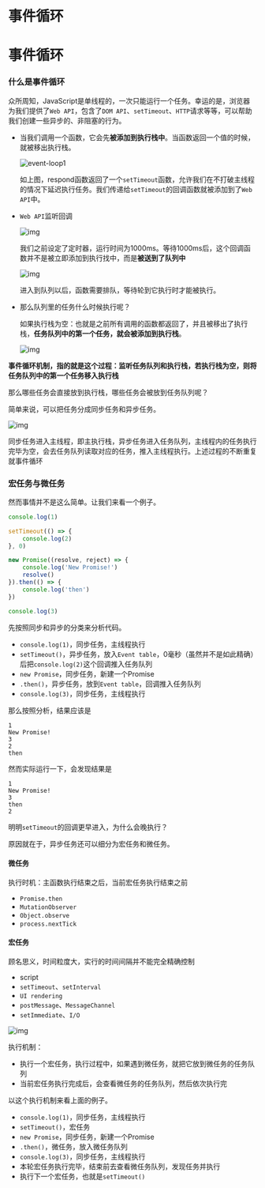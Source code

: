 # 事件循环


# 事件循环

### 什么是事件循环

众所周知，JavaScript是单线程的，一次只能运行一个任务。幸运的是，浏览器为我们提供了`Web API`，包含了`DOM API`、`setTimeout`、`HTTP`请求等等，可以帮助我们创建一些异步的、非阻塞的行为。

- 当我们调用一个函数，它会先**被添加到执行栈中**。当函数返回一个值的时候，就被移出执行栈。

  ![event-loop1](C:\Users\Administrator\Desktop\event-loop1.gif)

  如上图，respond函数返回了一个`setTimeout`函数，允许我们在不打破主线程的情况下延迟执行任务。我们传递给`setTimeout`的回调函数就被添加到了`Web API`中。

- `Web API`监听回调

  ![img](https://ths.js.org/2020/12/13/%E7%94%A8%E5%8F%AF%E8%A7%86%E5%8C%96%E7%9A%84%E6%96%B9%E5%BC%8F%E8%A7%A3%E9%87%8A%E4%BA%8B%E4%BB%B6%E5%BE%AA%E7%8E%AF%E5%92%8CPromise/event-loop2.gif)

  我们之前设定了定时器，运行时间为1000ms。等待1000ms后，这个回调函数并不是被立即添加到执行找中，而是**被送到了队列中**

  ![img](https://ths.js.org/2020/12/13/%E7%94%A8%E5%8F%AF%E8%A7%86%E5%8C%96%E7%9A%84%E6%96%B9%E5%BC%8F%E8%A7%A3%E9%87%8A%E4%BA%8B%E4%BB%B6%E5%BE%AA%E7%8E%AF%E5%92%8CPromise/event-loop3.gif)

  进入到队列以后，函数需要排队，等待轮到它执行时才能被执行。

- 那么队列里的任务什么时候执行呢？

  如果执行栈为空：也就是之前所有调用的函数都返回了，并且被移出了执行栈，**任务队列中的第一个任务，就会被添加到执行栈**。

  ![img](https://ths.js.org/2020/12/13/%E7%94%A8%E5%8F%AF%E8%A7%86%E5%8C%96%E7%9A%84%E6%96%B9%E5%BC%8F%E8%A7%A3%E9%87%8A%E4%BA%8B%E4%BB%B6%E5%BE%AA%E7%8E%AF%E5%92%8CPromise/event-loop4.gif)

**事件循环机制，指的就是这个过程：监听任务队列和执行栈，若执行栈为空，则将任务队列中的第一个任务移入执行栈**

那么哪些任务会直接放到执行栈，哪些任务会被放到任务队列呢？

简单来说，可以把任务分成同步任务和异步任务。

![img](https://static.vue-js.com/61efbc20-7cb8-11eb-85f6-6fac77c0c9b3.png)

同步任务进入主线程，即主执行栈，异步任务进入任务队列，主线程内的任务执行完毕为空，会去任务队列读取对应的任务，推入主线程执行。上述过程的不断重复就事件循环

### 宏任务与微任务

然而事情并不是这么简单。让我们来看一个例子。

```javascript
console.log(1)

setTimeout(() => {
    console.log(2)
}, 0)

new Promise((resolve, reject) => {
    console.log('New Promise!')
    resolve()
}).then(() => {
    console.log('then')
})

console.log(3)
```

先按照同步和异步的分类来分析代码。

- `console.log(1)`，同步任务，主线程执行
- `setTimeout()`，异步任务，放入`Event table`，0毫秒（虽然并不是如此精确）后把`console.log(2)`这个回调推入任务队列
- `new Promise`，同步任务，新建一个Promise
- `.then()`，异步任务，放到`Event table`，回调推入任务队列
- `console.log(3)`，同步任务，主线程执行

那么按照分析，结果应该是

```
1
New Promise!
3
2
then
```

然而实际运行一下，会发现结果是

```
1
New Promise!
3
then
2
```

明明`setTimeout`的回调更早进入，为什么会晚执行？

原因就在于，异步任务还可以细分为宏任务和微任务。

#### 微任务

执行时机：主函数执行结束之后，当前宏任务执行结束之前

- `Promise.then`
- `MutationObserver`
- `Object.observe`
- `process.nextTick`

#### 宏任务

顾名思义，时间粒度大，实行的时间间隔并不能完全精确控制

- script
- `setTimeout`、`setInterval`
- `UI rendering`
- `postMessage`、`MessageChannel`
- `setImmediate`、`I/O`

![img](https://static.vue-js.com/6e80e5e0-7cb8-11eb-85f6-6fac77c0c9b3.png)

执行机制：

- 执行一个宏任务，执行过程中，如果遇到微任务，就把它放到微任务的任务队列
- 当前宏任务执行完成后，会查看微任务的任务队列，然后依次执行完

以这个执行机制来看上面的例子。

- `console.log(1)`，同步任务，主线程执行
- `setTimeout()`，宏任务
- `new Promise`，同步任务，新建一个Promise
- `.then()`，微任务，放入微任务队列
- `console.log(3)`，同步任务，主线程执行
- 本轮宏任务执行完毕，结束前去查看微任务队列，发现任务并执行
- 执行下一个宏任务，也就是`setTimeout()`
